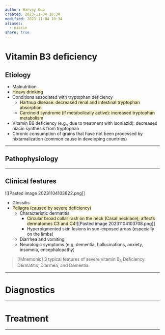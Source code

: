 ```yaml
---
author: Harvey Guo
created: 2023-11-04 10:34
modified: 2023-11-04 10:34
aliases:
  - niacin
share: true
---
```

# Vitamin B3 deficiency
## Etiology
- Malnutrition
- <span style="background:rgba(240, 200, 0, 0.2)">Heavy drinking</span>
- Conditions associated with tryptophan deficiency
	- <span style="background:rgba(240, 200, 0, 0.2)">Hartnup disease: decreased renal and intestinal tryptophan absorption</span>
	- <span style="background:rgba(240, 200, 0, 0.2)">Carcinoid syndrome (if metabolically active): increased tryptophan metabolism</span>
- Vitamin B6 deficiency (e.g., due to treatment with isoniazid): decreased niacin synthesis from tryptophan
- Chronic consumption of grains that have not been processed by nixtamalization (common cause in developing countries)

---
## Pathophysiology


---
## Clinical features
![[Pasted image 20231104103822.png]]
- Glossitis
- <span style="background:rgba(240, 200, 0, 0.2)">Pellagra (caused by severe deficiency)</span>
	- Characteristic dermatitis
		- <span style="background:rgba(240, 200, 0, 0.2)">Circular broad collar rash on the neck (Casal necklace); affects dermatomes C3 and C4</span>![[Pasted image 20231104103708.png]]
		- Hyperpigmented skin lesions in sun-exposed areas (especially on the limbs) 
	- Diarrhea and vomiting
	- Neurologic symptoms (e.g, dementia, hallucinations, anxiety, insomnia, encephalopathy)

>[!Mnemonic] 
>3 typical features of severe vitamin B<sub>3</sub> Deficiency: Dermatitis, Diarrhea, and Dementia.

---
# Diagnostics


---
# Treatment


---
